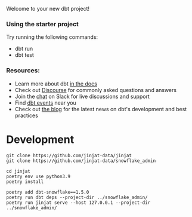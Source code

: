 Welcome to your new dbt project!

### Using the starter project

Try running the following commands:
- dbt run
- dbt test


### Resources:
- Learn more about dbt [in the docs](https://docs.getdbt.com/docs/introduction)
- Check out [Discourse](https://discourse.getdbt.com/) for commonly asked questions and answers
- Join the [chat](https://community.getdbt.com/) on Slack for live discussions and support
- Find [dbt events](https://events.getdbt.com) near you
- Check out [the blog](https://blog.getdbt.com/) for the latest news on dbt's development and best practices

# Development

```commandline
git clone https://github.com/jinjat-data/jinjat
git clone https://github.com/jinjat-data/snowflake_admin

cd jinjat
poetry env use python3.9
poetry install 

poetry add dbt-snowflake==1.5.0
poetry run dbt deps --project-dir ../snowflake_admin/
poetry run jinjat serve --host 127.0.0.1 --project-dir ../snowflake_admin/
```